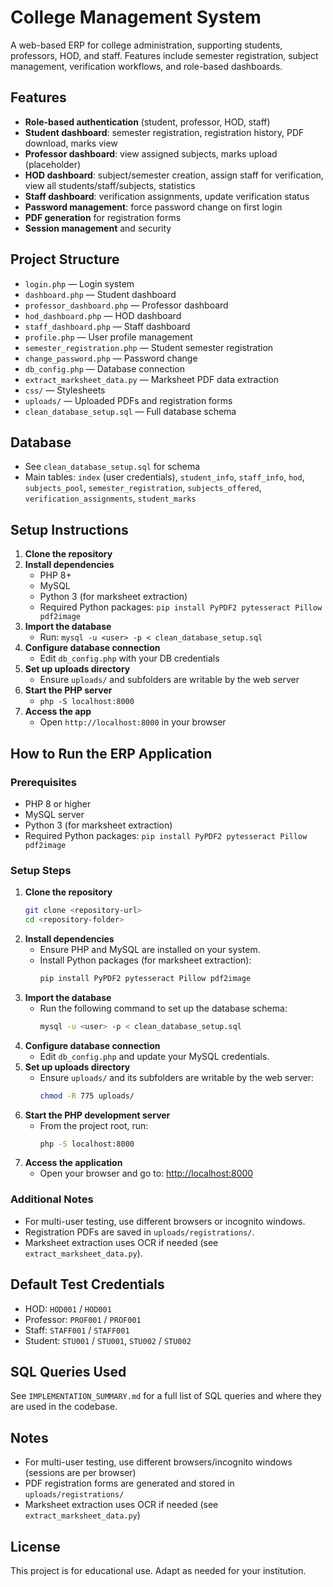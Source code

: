 # College Management System

A web-based ERP for college administration, supporting students, professors, HOD, and staff. Features include semester registration, subject management, verification workflows, and role-based dashboards.

## Features

- **Role-based authentication** (student, professor, HOD, staff)
- **Student dashboard**: semester registration, registration history, PDF download, marks view
- **Professor dashboard**: view assigned subjects, marks upload (placeholder)
- **HOD dashboard**: subject/semester creation, assign staff for verification, view all students/staff/subjects, statistics
- **Staff dashboard**: verification assignments, update verification status
- **Password management**: force password change on first login
- **PDF generation** for registration forms
- **Session management** and security

## Project Structure

- `login.php` — Login system
- `dashboard.php` — Student dashboard
- `professor_dashboard.php` — Professor dashboard
- `hod_dashboard.php` — HOD dashboard
- `staff_dashboard.php` — Staff dashboard
- `profile.php` — User profile management
- `semester_registration.php` — Student semester registration
- `change_password.php` — Password change
- `db_config.php` — Database connection
- `extract_marksheet_data.py` — Marksheet PDF data extraction
- `css/` — Stylesheets
- `uploads/` — Uploaded PDFs and registration forms
- `clean_database_setup.sql` — Full database schema

## Database

- See `clean_database_setup.sql` for schema
- Main tables: `index` (user credentials), `student_info`, `staff_info`, `hod`, `subjects_pool`, `semester_registration`, `subjects_offered`, `verification_assignments`, `student_marks`

## Setup Instructions

1. **Clone the repository**
2. **Install dependencies**
   - PHP 8+
   - MySQL
   - Python 3 (for marksheet extraction)
   - Required Python packages: `pip install PyPDF2 pytesseract Pillow pdf2image`
3. **Import the database**
   - Run: `mysql -u <user> -p < clean_database_setup.sql`
4. **Configure database connection**
   - Edit `db_config.php` with your DB credentials
5. **Set up uploads directory**
   - Ensure `uploads/` and subfolders are writable by the web server
6. **Start the PHP server**
   - `php -S localhost:8000`
7. **Access the app**
   - Open `http://localhost:8000` in your browser

## How to Run the ERP Application

### Prerequisites

- PHP 8 or higher
- MySQL server
- Python 3 (for marksheet extraction)
- Required Python packages: `pip install PyPDF2 pytesseract Pillow pdf2image`

### Setup Steps

1. **Clone the repository**
   ```bash
   git clone <repository-url>
   cd <repository-folder>
   ```
2. **Install dependencies**
   - Ensure PHP and MySQL are installed on your system.
   - Install Python packages (for marksheet extraction):
     ```bash
     pip install PyPDF2 pytesseract Pillow pdf2image
     ```
3. **Import the database**
   - Run the following command to set up the database schema:
     ```bash
     mysql -u <user> -p < clean_database_setup.sql
     ```
4. **Configure database connection**
   - Edit `db_config.php` and update your MySQL credentials.
5. **Set up uploads directory**
   - Ensure `uploads/` and its subfolders are writable by the web server:
     ```bash
     chmod -R 775 uploads/
     ```
6. **Start the PHP development server**
   - From the project root, run:
     ```bash
     php -S localhost:8000
     ```
7. **Access the application**
   - Open your browser and go to: [http://localhost:8000](http://localhost:8000)

### Additional Notes

- For multi-user testing, use different browsers or incognito windows.
- Registration PDFs are saved in `uploads/registrations/`.
- Marksheet extraction uses OCR if needed (see `extract_marksheet_data.py`).

## Default Test Credentials

- HOD: `HOD001` / `HOD001`
- Professor: `PROF001` / `PROF001`
- Staff: `STAFF001` / `STAFF001`
- Student: `STU001` / `STU001`, `STU002` / `STU002`

## SQL Queries Used

See `IMPLEMENTATION_SUMMARY.md` for a full list of SQL queries and where they are used in the codebase.

## Notes

- For multi-user testing, use different browsers/incognito windows (sessions are per browser)
- PDF registration forms are generated and stored in `uploads/registrations/`
- Marksheet extraction uses OCR if needed (see `extract_marksheet_data.py`)

## License

This project is for educational use. Adapt as needed for your institution.
